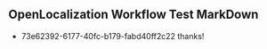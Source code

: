 ## OpenLocalization Workflow Test MarkDown
* 73e62392-6177-40fc-b179-fabd40ff2c22 thanks!

<!--HONumber=Sep16_HO1-->


